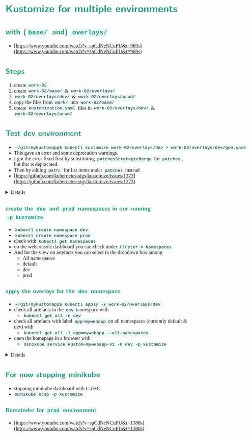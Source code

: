 <style>
body {
  font-family: "Gentium Basic", Cardo , "Linux Libertine o", "Palatino Linotype", Cambria, serif;
  font-size: 100% !important;
  padding-right: 12%;
}
code {
  padding: 0.25em;
	
  white-space: pre;
  font-family: "Tlwg mono", Consolas, "Liberation Mono", Menlo, Courier, monospace;
	
  background-color: #ECFFFA;
  //border: 1px solid #ccc;
  //border-radius: 3px;
}

kbd {
  display: inline-block;
  padding: 3px 5px;
  font-family: "Tlwg mono", Consolas, "Liberation Mono", Menlo, Courier, monospace;
  line-height: 10px;
  color: #555;
  vertical-align: middle;
  background-color: #ECFFFA;
  border: solid 1px #ccc;
  border-bottom-color: #bbb;
  border-radius: 3px;
  box-shadow: inset 0 -1px 0 #bbb;
}

h1,h2,h3,h4,h5 {
  color: #269B7D; 
  font-family: "fira sans", "Latin Modern Sans", Calibri, "Trebuchet MS", sans-serif;
}

</style>

# Kustomize for multiple environments 
## with (`base/` and) `overlays/`
- [https://www.youtube.com/watch?v=spCdNeNCuFU&t=969s](https://www.youtube.com/watch?v=spCdNeNCuFU&t=969s)

## Steps
1. create `work-02`
2. create `work-02/base/` & `work-02/overlays/`
3. `work-02/overlays/dev/` & `work-02/overlays/prod/`
4. copy the files from `work/` into `work-02/base/`
5. create `kustomization.yaml` files in `work-02/overlays/dev/` & `work-02/overlays/prod/`

## Test dev environment
- `~/git/mykustomapp$ kubectl kustomize work-02/overlays/dev > work-02/overlays/dev/gen.yaml`
- This gave an error and some deprecation warnings.
- I got the error fixed first by substituting `patchesStrategicMerge` for `patches`, but this is depracated.
- Then by adding `path:` for list items under `patches` instead
- [https://github.com/kubernetes-sigs/kustomize/issues/1373](https://github.com/kubernetes-sigs/kustomize/issues/1373)

<details>

```bash
willem@mint-22:~/git/mykustomapp$ kubectl kustomize work-02/overlays/dev > work-02/overlays/dev/gen.yaml
error: invalid Kustomization: json: cannot unmarshal string into Go struct field Kustomization.patches of type types.Patch
willem@mint-22:~/git/mykustomapp$ kubectl kustomize work-02/overlays/dev > work-02/overlays/dev/gen.yaml
# Warning: 'bases' is deprecated. Please use 'resources' instead. Run 'kustomize edit fix' to update your Kustomization automatically.
# Warning: 'patchesStrategicMerge' is deprecated. Please use 'patches' instead. Run 'kustomize edit fix' to update your Kustomization automatically.
# Warning: 'commonLabels' is deprecated. Please use 'labels' instead. Run 'kustomize edit fix' to update your Kustomization automatically.
willem@mint-22:~/git/mykustomapp$ kubectl kustomize work-02/overlays/dev > work-02/overlays/dev/gen.yaml
# Warning: 'bases' is deprecated. Please use 'resources' instead. Run 'kustomize edit fix' to update your Kustomization automatically.
# Warning: 'commonLabels' is deprecated. Please use 'labels' instead. Run 'kustomize edit fix' to update your Kustomization automatically.
willem@mint-22:~/git/mykustomapp$ 
```

</details>

### create the `dev` and `prod` namespaces in our running `-p kustomize`
- `kubectl create namespace dev`
- `kubectl create namespace prod`
- check with `kubectl get namespaces`
- on the webconsole dashboard you can check under `Cluster > Namespaces`
- And for the view on artefacts you can select in the dropdown box among
  - All namespaces
  - default
  - dev
  - prod

### apply the overlays for the `dev` namespace
- `~/git/mykustomapp$ kubectl apply -k work-02/overlays/dev`
- check all artefacts in the `dev` namespace with
  - `kubectl get all -n dev`
- check all artefacts with label `app=mywebapp` on all namespaces (currently default & dev) with
  - `kubectl get all -l app=mywebapp --all-namespaces`
- open the homepage in a browser with
  - `minikube service kustom-mywebapp-v1 -n dev -p kustomize`

<details>

```bash
willem@mint-22:~/git/mykustomapp$ kubectl get namespaces
NAME                   STATUS   AGE
default                Active   31h
kube-node-lease        Active   31h
kube-public            Active   31h
kube-system            Active   31h
kubernetes-dashboard   Active   30h
willem@mint-22:~/git/mykustomapp$ kubectl create namespace dev
namespace/dev created
willem@mint-22:~/git/mykustomapp$ kubectl create namespace prod
namespace/prod created
willem@mint-22:~/git/mykustomapp$ kubectl get namespaces
NAME                   STATUS   AGE
default                Active   31h
dev                    Active   20s
kube-node-lease        Active   31h
kube-public            Active   31h
kube-system            Active   31h
kubernetes-dashboard   Active   30h
prod                   Active   7s
willem@mint-22:~/git/mykustomapp$ kubectl apply -k work-02/overlays/dev 
# Warning: 'bases' is deprecated. Please use 'resources' instead. Run 'kustomize edit fix' to update your Kustomization automatically.
# Warning: 'commonLabels' is deprecated. Please use 'labels' instead. Run 'kustomize edit fix' to update your Kustomization automatically.
configmap/mykustom-map-9486f9m9dh created
service/kustom-mywebapp-v1 created
deployment.apps/kustom-mywebapp-v1 created
willem@mint-22:~/git/mykustomapp$ kubectl get all -n dev
NAME                                      READY   STATUS    RESTARTS   AGE
pod/kustom-mywebapp-v1-67889f7d79-wrvjc   1/1     Running   0          106s
pod/kustom-mywebapp-v1-67889f7d79-wsms6   1/1     Running   0          106s

NAME                         TYPE           CLUSTER-IP      EXTERNAL-IP   PORT(S)        AGE
service/kustom-mywebapp-v1   LoadBalancer   10.105.206.96   <pending>     80:31425/TCP   106s

NAME                                 READY   UP-TO-DATE   AVAILABLE   AGE
deployment.apps/kustom-mywebapp-v1   2/2     2            2           106s

NAME                                            DESIRED   CURRENT   READY   AGE
replicaset.apps/kustom-mywebapp-v1-67889f7d79   2         2         2       106s
willem@mint-22:~/git/mykustomapp$ kubectl get all -l app=mywebapp --all-namespaces
NAMESPACE   NAME                                      READY   STATUS    RESTARTS   AGE
default     pod/kustom-mywebapp-v1-f875df8b-d8h2c     1/1     Running   0          10h
dev         pod/kustom-mywebapp-v1-67889f7d79-wrvjc   1/1     Running   0          27m
dev         pod/kustom-mywebapp-v1-67889f7d79-wsms6   1/1     Running   0          27m

NAMESPACE   NAME                         TYPE           CLUSTER-IP      EXTERNAL-IP   PORT(S)        AGE
default     service/kustom-mywebapp-v1   LoadBalancer   10.98.186.162   <pending>     80:31683/TCP   10h
dev         service/kustom-mywebapp-v1   LoadBalancer   10.105.206.96   <pending>     80:31425/TCP   27m

NAMESPACE   NAME                                 READY   UP-TO-DATE   AVAILABLE   AGE
default     deployment.apps/kustom-mywebapp-v1   1/1     1            1           10h
dev         deployment.apps/kustom-mywebapp-v1   2/2     2            2           27m
willem@mint-22:~/git/mykustomapp$ minikube service kustom-mywebapp-v1 -n dev
🤷  Profile "minikube" not found. Run "minikube profile list" to view all profiles.
👉  To start a cluster, run: "minikube start"
willem@mint-22:~/git/mykustomapp$ minikube service kustom-mywebapp-v1 -n dev -p kustomize
|-----------|--------------------|-------------|---------------------------|
| NAMESPACE |        NAME        | TARGET PORT |            URL            |
|-----------|--------------------|-------------|---------------------------|
| dev       | kustom-mywebapp-v1 | flask/80    | http://192.168.67.2:31425 |
|-----------|--------------------|-------------|---------------------------|
🎉  Opening service dev/kustom-mywebapp-v1 in default browser...
willem@mint-22:~/git/mykustomapp$ Gtk-Message: 21:57:05.395: Failed to load module "xapp-gtk3-module"
[0605/215705.460685:WARNING:chrome/app/chrome_main_linux.cc:82] Read channel stable from /app/extra/CHROME_VERSION_EXTRA
[0605/215705.555327:WARNING:chrome/app/chrome_main_linux.cc:82] Read channel stable from /app/extra/CHROME_VERSION_EXTRA
Opening in existing browser session.

```

![](images/homepage_03_dev.png)
</details>

## For now stopping minikube
- stopping minikube dashboard with Ctrl+C
- `minikube stop -p kustomize`

### Remainder for `prod` environment
- [https://www.youtube.com/watch?v=spCdNeNCuFU&t=1388s](https://www.youtube.com/watch?v=spCdNeNCuFU&t=1388s)